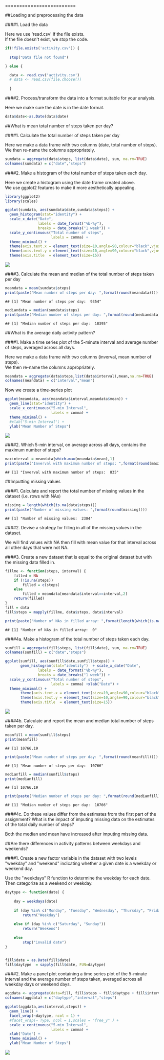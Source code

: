  
=========================

##Loading and preprocessing the data

####1. Load the data

Here we use 'read.csv' if the file exists.  
If the file doesn't exist, we stop the code.


```r
if(!file.exists('activity.csv')) {
  
  stop("Data file not found")

} else {

  data <- read.csv('activity.csv')
  # data <- read.csv(file.choose())
  
  }
```

####2. Process/transform the data into a format suitable for your analysis.

Here we make sure the date is in the date format.


```r
data$date<-as.Date(data$date)
```

##What is mean total number of steps taken per day?

####1. Calculate the total number of steps taken per day

Here we make a data frame with two columns (date, total number of steps).  
We then re-name the columns appropriately.


```r
sumdata = aggregate(data$steps, list(data$date), sum, na.rm=TRUE)
colnames(sumdata) = c("date","steps")
```

####2. Make a histogram of the total number of steps taken each day.

Here we create a histogram using the date frame created above.  
We use ggplot2 features to make it more aesthetically appealing.


```r
library(ggplot2)
library(scales)

ggplot(sumdata, aes(sumdata$date,sumdata$steps)) + 
  geom_histogram(stat="identity") + 
  scale_x_date("Date", 
               labels = date_format("%b-%y"), 
               breaks = date_breaks("1 week")) +
  scale_y_continuous("Total number of steps", 
                     labels = comma) +
  theme_minimal() +
  theme(axis.text.x = element_text(size=10,angle=90,colour="black",vjust=1,hjust=1))+
  theme(axis.text.y = element_text(size=10,angle=90,colour="black",vjust=1,hjust=1))+
  theme(axis.title  = element_text(size=15))
```

![](./figures/sumdataplot-1.png) 

####3. Calculate the mean and median of the total number of steps taken per day


```r
meandata = mean(sumdata$steps)
print(paste("Mean number of steps per day: ",format(round(meandata))))
```

```
## [1] "Mean number of steps per day:  9354"
```

```r
mediandata = median(sumdata$steps)
print(paste("Median number of steps per day: ",format(round(mediandata))))
```

```
## [1] "Median number of steps per day:  10395"
```


##What is the average daily activity pattern?


####1. Make a time series plot of the 5-minute interval and average number of steps, averaged across all days.

Here we make a data frame with two columns (inverval, mean number of steps).  
We then re-name the columns appropriately.


```r
meandata = aggregate(data$steps,list(data$interval),mean,na.rm=TRUE)
colnames(meandata) = c("interval","mean")
```

Now we create a time-series plot


```r
ggplot(meandata, aes(meandata$interval,meandata$mean)) + 
  geom_line(stat="identity") + 
  scale_x_continuous("5-min Interval", 
                     labels = comma) +
  theme_minimal() + 
  #xlab("5-min Interval") + 
  ylab("Mean Number of Steps")
```

![](./figures/meandataplot-1.png) 

####2. Which 5-min interval, on average across all days, contains the maximum number of steps?


```r
maxinterval = meandata[which.max(meandata$mean),1]
print(paste("Inverval with maximum number of steps: ",format(round(maxinterval))))
```

```
## [1] "Inverval with maximum number of steps:  835"
```


##Imputting missing values

####1. Calculate and report the total number of missing values in the dataset (i.e. rows with NAs)


```r
missing = length(which(is.na(data$steps)))
print(paste("Number of missing values: ",format(round(missing))))
```

```
## [1] "Number of missing values:  2304"
```

####2. Devise a strategy for filling in all of the missing values in the dataset. 

We will find values with NA then fill with mean value for that interval across all other days that were not NA.

####3. Create a new dataset that is equal to the original dataset but with the missing data filled in.


```r
fillme <- function(steps, interval) {
    filled = NA
    if (!is.na(steps))
        filled = c(steps)
    else
        filled = meandata[meandata$interval==interval,2]
    return(filled)
}
fill = data
fill$steps = mapply(fillme, data$steps, data$interval)

print(paste("Number of NAs in filled array: ",format(length(which(is.na(fill$steps))))))
```

```
## [1] "Number of NAs in filled array:  0"
```

####4a. Make a histogram of the total number of steps taken each day. 


```r
sumfill = aggregate(fill$steps, list(fill$date), sum, na.rm=TRUE)
colnames(sumfill) = c("date","steps")

ggplot(sumfill, aes(sumfill$date,sumfill$steps)) + 
       geom_histogram(stat="identity")  + scale_x_date("Date", 
               labels = date_format("%b-%y"), 
               breaks = date_breaks("1 week")) +
  scale_y_continuous("Total number of steps", 
                     labels = comma) +xlab("Date") +
  theme_minimal() +
       theme(axis.text.x = element_text(size=10,angle=90,colour="black",vjust=1,hjust=1))+
       theme(axis.text.y = element_text(size=10,angle=90,colour="black",vjust=1,hjust=1))+
       theme(axis.title  = element_text(size=15))
```

![](./figures/summfillplot-1.png) 

####4b. Calculate and report the mean and median total number of steps taken per day. 


```r
meanfill = mean(sumfill$steps)
print(meanfill)
```

```
## [1] 10766.19
```

```r
print(paste("Mean number of steps per day: ",format(round(meanfill))))
```

```
## [1] "Mean number of steps per day:  10766"
```

```r
medianfill = median(sumfill$steps)
print(medianfill)
```

```
## [1] 10766.19
```

```r
print(paste("Median number of steps per day: ",format(round(medianfill))))
```

```
## [1] "Median number of steps per day:  10766"
```

####4c. Do these values differ from the estimates from the first part of the assignment? What is the impact of imputing missing data on the estimates of the total daily number of steps?

Both the median and mean have increased after imputing missing data.


##Are there differences in activity patterns between weekdays and weekends?

####1. Create a new factor variable in the dataset with two levels "weekday" and "weekend" indicating whether a given date is a weekday or weekend day.

Use the "weekdays" R function to determine the weekday for each date.  
Then categorize as a weekend or weekday.


```r
daytype <- function(date) {
  
    day = weekdays(date)
    
    if (day %in% c("Monday", "Tuesday", "Wednesday", "Thursday", "Friday"))
        return("Weekday")
    
    else if (day %in% c("Saturday", "Sunday"))
        return("Weekend")
    
    else
        stop("invalid date")
}


fill$date = as.Date(fill$date)
fill$daytype  = sapply(fill$date, FUN=daytype)
```

####2. Make a panel plot containing a time series plot of the 5-minute interval and the average number of steps taken, averaged across all weekday days or weekend days. 



```r
aggdata <- aggregate(data=fill, fill$steps ~ fill$daytype + fill$interval, FUN=mean)
colnames(aggdata) = c("daytype","interval","steps")

ggplot(aggdata,aes(interval,steps)) + 
  geom_line() + 
  facet_wrap(~daytype, ncol = 1) + 
  #facet_wrap(~ Type, ncol = 1,scales = "free_y" ) + 
  scale_x_continuous("5-min Interval", 
                     labels = comma) + 
  xlab("Date") +
  theme_minimal() + 
  ylab("Mean Number of Steps") 
```

![](./figures/aggdataplot-1.png) 
